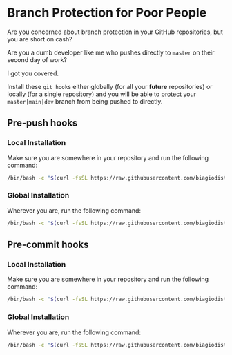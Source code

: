 # Branch Protection for Poor People

Are you concerned about branch protection in your GitHub repositories, but you are short on cash?

Are you a dumb developer like me who pushes directly to `master` on their second day of work?

I got you covered.

Install these `git hook`s either globally (for all your **future** repositories) or locally (for a single repository)
and you will be able to [protect](https://www.youtube.com/watch?v=dQw4w9WgXcQ) your `master|main|dev` branch from being pushed to directly.

## Pre-push hooks

### Local Installation

Make sure you are somewhere in your repository and run the following command:

```bash
/bin/bash -c "$(curl -fsSL https://raw.githubusercontent.com/biagiodistefano/branch-protection-for-poor-people/main/install_local_pre_push_hooks.sh)"
```

### Global Installation

Wherever you are, run the following command:

```bash
/bin/bash -c "$(curl -fsSL https://raw.githubusercontent.com/biagiodistefano/branch-protection-for-poor-people/main/install_global_pre_push_hooks.sh)"
```

## Pre-commit hooks

### Local Installation

Make sure you are somewhere in your repository and run the following command:

```bash
/bin/bash -c "$(curl -fsSL https://raw.githubusercontent.com/biagiodistefano/branch-protection-for-poor-people/main/install_local_pre_commit_hooks.sh)"
```

### Global Installation

Wherever you are, run the following command:

```bash
/bin/bash -c "$(curl -fsSL https://raw.githubusercontent.com/biagiodistefano/branch-protection-for-poor-people/main/install_global_pre_commit_hooks.sh)"
```
